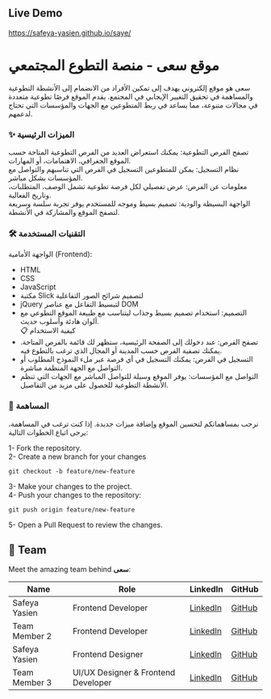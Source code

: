 ## Live Demo

https://safeya-yasien.github.io/saye/

# موقع سعى - منصة التطوع المجتمعي

سعى هو موقع إلكتروني يهدف إلى تمكين الأفراد من الانضمام إلى الأنشطة التطوعية والمساهمة في تحقيق التغيير الإيجابي في المجتمع. يقدم الموقع فرصًا تطوعية متعددة في مجالات متنوعة، مما يساعد في ربط المتطوعين مع الجهات والمؤسسات التي تحتاج لدعمهم.

### ✨ الميزات الرئيسية

تصفح الفرص التطوعية: يمكنك استعراض العديد من الفرص التطوعية المتاحة حسب الموقع الجغرافي، الاهتمامات، أو المهارات.<br>
نظام التسجيل: يمكن للمتطوعين التسجيل في الفرص التي تناسبهم والتواصل مع المؤسسات بشكل مباشر.<br>
معلومات عن الفرص: عرض تفصيلي لكل فرصة تطوعية تشمل الوصف، المتطلبات، وتاريخ الفعالية.<br>
الواجهة البسيطة والودية: تصميم بسيط وموجه للمستخدم يوفر تجربة سلسة وسريعة لتصفح الموقع والمشاركة في الأنشطة.<br>

### 🛠️ التقنيات المستخدمة

الواجهة الأمامية (Frontend):
- HTML<br>
- CSS<br>
- JavaScript<br>
- مكتبة Slick لتصميم شرائح الصور التفاعلية<br>
- jQuery لتبسيط التفاعل مع عناصر DOM<br>
- التصميم: استخدام تصميم بسيط وجذاب ليتناسب مع طبيعة الموقع التطوعي مع ألوان هادئة وأسلوب حديث.<br>
📋 كيفية الاستخدام
- تصفح الفرص: عند دخولك إلى الصفحة الرئيسية، ستظهر لك قائمة بالفرص المتاحة. يمكنك تصفية الفرص حسب المدينة أو المجال الذي ترغب بالتطوع فيه.<br>
- التسجيل في الفرص: يمكنك التسجيل في أي فرصة عبر ملء النموذج المطلوب أو التواصل مع الجهة المنظمة مباشرة.<br>
- التواصل مع المؤسسات: يوفر الموقع وسيلة للتواصل المباشر مع الجهات التي تنظم الأنشطة التطوعية للحصول على مزيد من التفاصيل.<br>

### 🤝 المساهمة

نرحب بمساهماتكم لتحسين الموقع وإضافة ميزات جديدة. إذا كنت ترغب في المساهمة، يرجى اتباع الخطوات التالية:

1- Fork the repository.<br>
2- Create a new branch for your changes<br>
```
git checkout -b feature/new-feature
```
3- Make your changes to the project.<br>
4- Push your changes to the repository:
```
git push origin feature/new-feature
```
5- Open a Pull Request to review the changes.<br>


## 👥 Team

Meet the amazing team behind **سعى**:

| Name           | Role                                   | LinkedIn                               | GitHub                                 |
|----------------|----------------------------------------|----------------------------------------|----------------------------------------|
| Safeya Yasien  | Frontend Developer                     | [LinkedIn](https://www.linkedin.com/in/your-profile) | [GitHub](https://github.com/safeya-yasien) |
| Team Member 2  | Frontend Developer                     | [LinkedIn](https://www.linkedin.com/in/member2) | [GitHub](https://github.com/member2)  |
| Safeya Yasien  | Frontend Designer                      | [LinkedIn](https://www.linkedin.com/in/safeya-yasien-2ba9b4260/) | [GitHub](https://github.com/Safeya-Yasien)  |
| Team Member 3  | UI/UX Designer & Frontend Developer    | [LinkedIn](https://www.linkedin.com/in/member3) | [GitHub](https://github.com/member3)  |

